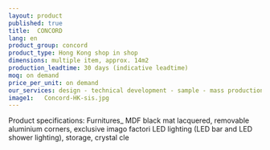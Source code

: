 ```yaml
---
layout: product
published: true
title:  CONCORD
lang: en
product_group: concord
product_type: Hong Kong shop in shop
dimensions: multiple item, approx. 14m2
production_leadtime: 30 days (indicative leadtime)
moq: on demand
price_per_unit: on demand
our_services: design - technical development - sample - mass production - QC - logistic - installation
image1:   Concord-HK-sis.jpg
---
```

Product specifications: Furnitures_ MDF black mat lacquered, removable aluminium corners, exclusive imago factori LED lighting (LED bar and LED shower lighting), storage, crystal cle

